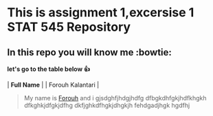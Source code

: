 # This is assignment 1,excersise 1 STAT 545 Repository 

## In this repo you will know me :bowtie:


**let's go to the table below :thumbsup:**

| **Full Name** | | Forouh Kalantari |


>My name is [Forouh](https://www.linkedin.com/in/forouh-kalantari-7b2895a4/) and i gjsdghfjhdgjhdfg dfbgkdhfgkjhdfkhgkh dfkghkjdfgkjdfhg dkfjghkdfhgkjdhgkjh
>fehdgadjhgk
>hgdfhj
